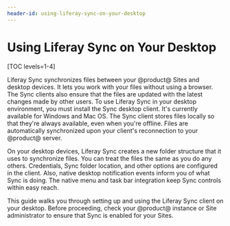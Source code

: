 ```yaml
---
header-id: using-liferay-sync-on-your-desktop
---
```


# Using Liferay Sync on Your Desktop

[TOC levels=1-4]

Liferay Sync synchronizes files between your @product@ Sites and desktop 
devices. It lets you work with your files without using a browser. The Sync 
clients also ensure that the files are updated with the latest changes made by 
other users. To use Liferay Sync in your desktop environment, you must install 
the Sync desktop client. It's currently available for Windows and Mac OS. The 
Sync client stores files locally so that they're always available, even when 
you're offline. Files are automatically synchronized upon your client's
reconnection to your @product@ server. 

On your desktop devices, Liferay Sync creates a new folder structure that it
uses to synchronize files. You can treat the files the same as you do any
others. Credentials, Sync folder location, and other options are configured in
the client. Also, native desktop notification events inform you of what Sync is
doing. The native menu and task bar integration keep Sync controls within easy
reach. 

This guide walks you through setting up and using the Liferay Sync client on
your desktop. Before proceeding, check your @product@ instance or Site
administrator to ensure that Sync is enabled for your Sites. 
